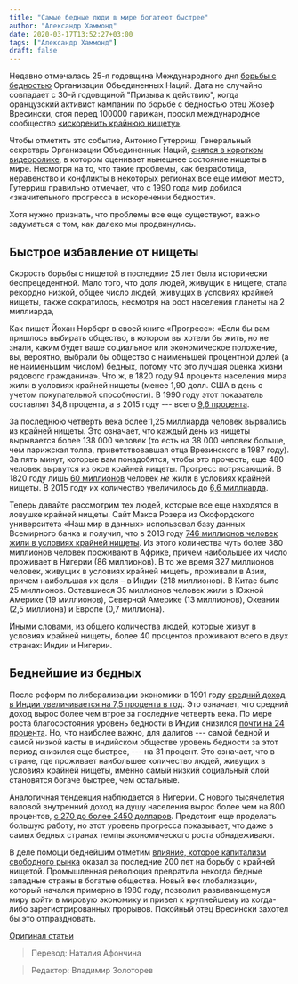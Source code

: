 ```yaml
---
title: "Самые бедные люди в мире богатеют быстрее"
author: "Александр Хаммонд"
date: 2020-03-17T13:52:27+03:00
tags: ["Александр Хаммонд"]
draft: false
---
```


Недавно отмечалась 25-я годовщина Международного дня [борьбы с бедностью](https://fee.org/articles/poverty-in-the-us-was-plummeting-until-lyndon-johnson-declared-war-on-it/) Организации Объединенных Наций. Дата не случайно совпадает с 30-й годовщиной "Призыва к действию", когда французский активист кампании по борьбе с бедностью отец Жозеф Вресински, стоя перед 100000 парижан, просил международное сообщество [«искоренить крайнюю нищету»](https://www.un.org/development/desa/socialperspectiveondevelopment/international-day-for-the-eradication-of-poverty-homepage/idep2017.html).

Чтобы отметить это событие, Антонио Гутерриш, Генеральный секретарь Организации Объединенных Наций, [снялся в коротком видеоролике](https://www.youtube.com/watch?v=GQ_ehELVScY), в котором оценивает нынешнее состояние нищеты в мире. Несмотря на то, что такие проблемы, как безработица, неравенство и конфликты в некоторых регионах все еще имеют место, Гутерриш правильно отмечает, что с 1990 года мир добился «значительного прогресса в искоренении бедности».

Хотя нужно признать, что проблемы все еще существуют, важно задуматься о том, как далеко мы продвинулись.

## Быстрое избавление от нищеты

Скорость борьбы с нищетой в последние 25 лет была исторически беспрецедентной. Мало того, что доля людей, живущих в нищете, стала рекордно низкой, общее число людей, живущих в условиях крайней нищеты, также сократилось, несмотря на рост населения планеты на 2 миллиарда,

Как пишет Йохан Норберг в своей книге «Прогресс»: «Если бы вам пришлось выбирать общество, в котором вы хотели бы жить, но не знали, каким будет ваше социальное или экономическое положение, вы, вероятно, выбрали бы общество с наименьшей процентной долей (а не наименьшим числом) бедных, потому что это лучшая оценка жизни рядового гражданина». Что ж, в 1820 году 94 процента населения мира жили в условиях крайней нищеты (менее 1,90 долл. США в день с учетом покупательной способности). В 1990 году этот показатель составлял 34,8 процента, а в 2015 году --- всего [9,6 процента](http://humanprogress.org/static/3469).

За последнюю четверть века более 1,25 миллиарда человек вырвались из крайней нищеты. Это означает, что каждый день из нищеты вырывается более 138 000 человек (то есть на 38 000 человек больше, чем парижская толпа, приветствовавшая отца Врезинского в 1987 году). За пять минут, которые вам понадобятся, чтобы это прочесть, еще 480 человек вырвутся из оков крайней нищеты. Прогресс потрясающий. В 1820 году лишь [60 миллионов](http://humanprogress.org/static/3180) человек _не_ жили в условиях крайней нищеты. В 2015 году их количество увеличилось до [6,6 миллиарда](https://translate.google.com/translate?hl=ru&prev=_t&sl=en&tl=ru&u=http://humanprogress.org/static/3180).

Теперь давайте рассмотрим тех людей, которые все еще находятся в ловушке крайней нищеты. Сайт Макса Розера из Оксфордского университета «Наш мир в данных» использовал базу данных Всемирного банка и получил, что в 2013 году [746 миллионов человек жили в условиях крайней нищеты](https://ourworldindata.org/wp-content/uploads/2013/05/Tree-Map-of-Extreme-Poverty-distribution.png). Из этого количества чуть более 380 миллионов человек проживают в Африке, причем наибольшее их число проживает в Нигерии (86 миллионов). В то же время 327 миллионов человек, живущих в условиях крайней нищеты, проживали в Азии, причем наибольшая их доля – в Индии (218 миллионов). В Китае было 25 миллионов. Оставшиеся 35 миллионов человек жили в Южной Америке (19 миллионов), Северной Америке (13 миллионов), Океании (2,5 миллиона) и Европе (0,7 миллиона).

Иными словами, из общего количества людей, которые живут в условиях крайней нищеты, более 40 процентов проживают всего в двух странах: Индии и Нигерии.

## Беднейшие из бедныx

После реформ по либерализации экономики в 1991 году [средний доход в Индии увеличивается на 7,5 процента в год](https://www.amazon.com/Progress-Reasons-Look-Forward-Future/dp/1780749503). Это означает, что средний доход вырос более чем втрое за последние четверть века. По мере роста благосостояния уровень бедности в Индии снизился [почти на 24 процента](http://indianeconomy.columbia.edu/sites/default/files/working_papers/working_paper_2013-02-final.pdf). Но, что наиболее важно, для далитов --- самой бедной и самой низкой касты в индийском обществе уровень бедности за этот период снизился еще быстрее, --- на 31 процент. Это означает, что в стране, где проживает наибольшее количество людей, живущих в условиях крайней нищеты, именно самый низкий социальный слой становятся богаче быстрее, чем остальные.

Аналогичная тенденция наблюдается в Нигерии. С нового тысячелетия валовой внутренний доход на душу населения вырос более чем на 800 процентов, [с 270 до более 2450 долларов](https://data.worldbank.org/indicator/NY.GNP.PCAP.CD?locations=NG). Предстоит еще проделать большую работу, но этот уровень прогресса показывает, что даже в самых бедных странах темпы экономического роста обнадеживают.

В деле помощи беднейшим отметим [влияние, которое капитализм свободного рынка](http://humanprogress.org/blog/the-greatest-agent-of-human-progress-according-to-theresa-may) оказал за последние 200 лет на борьбу с крайней нищетой. Промышленная революция превратила некогда бедные западные страны в богатые общества. Новый век глобализации, который начался примерно в 1980 году, позволил развивающемуся миру войти в мировую экономику и привел к крупнейшему из когда-либо зарегистрированных прорывов. Покойный отец Вресински захотел бы это отпраздновать.

[Оригинал статьи](https://fee.org/articles/the-worlds-poorest-people-are-getting-richer-faster-than-anyone-else/)

> Перевод: Наталия Афончина

> Редактор: Владимир Золоторев
